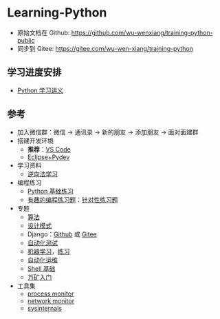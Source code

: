 # Learning-Python

- 原始文档在 Github: <https://github.com/wu-wenxiang/training-python-public>
- 同步到 Gitee: <https://gitee.com/wu-wen-xiang/training-python>

## 学习进度安排

- [Python 学习讲义](doc/we-know-python.md)

## 参考

- 加入微信群：微信 -> 通讯录 -> 新的朋友 -> 添加朋友 -> 面对面建群
- 搭建开发环境
  - **推荐**：[VS Code](doc/Installation-VSCode.md)
  - [Eclipse+Pydev](doc/Installation-Eclipse-Pydev.md)
- 学习资料
  - [逆向法学习](http://blog.wuwenxiang.net/Python-Questions)
- 编程练习
  - [Python 基础练习](doc/python-exec-public.py)
  - [有趣的编程练习题](http://blog.wuwenxiang.net/Python-Interesting-Programming)：[针对性练习题](doc/python-exec.py)
- 专题
  - [算法](doc/algorithms.md)
  - [设计模式](http://blog.wuwenxiang.net/Design-Pattern)
  - Django：[Github](https://github.com/wu-wenxiang/Training-Django-Public) 或
    [Gitee](https://gitee.com/wu-wen-xiang/training-django)
  - [自动化测试](doc/autotest.md)
  - [机器学习](http://blog.wuwenxiang.net/Machine-Learning)，[练习](src/data-analysis)
  - [自动化运维](doc/automation.md)
  - [Shell 基础](doc/shell-quick-start.md)
  - [万矿入门](http://blog.wuwenxiang.net/WindQuant)
- 工具集
  - [process monitor](https://docs.microsoft.com/en-us/sysinternals/downloads/procmon)
  - [network monitor](https://www.microsoft.com/en-us/download/4865)
  - [sysinternals](https://docs.microsoft.com/zh-cn/sysinternals/)
